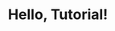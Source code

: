---
title: "Hello, Tutorial!"
output: 
  teachdown::tutorial:
    progressive: true
runtime: shiny_prerendered
---